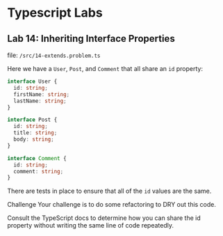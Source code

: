 # Typescript Labs

## Lab 14: Inheriting Interface Properties

file: `/src/14-extends.problem.ts`

Here we have a `User`, `Post`, and `Comment` that all share an `id` property:

```ts
interface User {
  id: string;
  firstName: string;
  lastName: string;
}

interface Post {
  id: string;
  title: string;
  body: string;
}

interface Comment {
  id: string;
  comment: string;
}

```

There are tests in place to ensure that all of the `id` values are the same.

Challenge
Your challenge is to do some refactoring to DRY out this code.

Consult the TypeScript docs to determine how you can share the id property without writing the same line of code repeatedly.